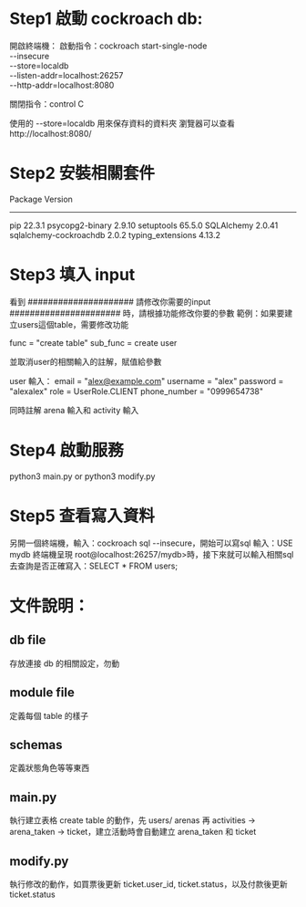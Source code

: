 # Step1 啟動 cockroach db: 
開啟終端機：
啟動指令：cockroach start-single-node \
  --insecure \
  --store=localdb \
  --listen-addr=localhost:26257 \
  --http-addr=localhost:8080

關閉指令：control C

使用的 --store=localdb 用來保存資料的資料夾
瀏覽器可以查看 http://localhost:8080/

# Step2 安裝相關套件
Package                Version
---------------------- -------
pip                    22.3.1
psycopg2-binary        2.9.10
setuptools             65.5.0
SQLAlchemy             2.0.41
sqlalchemy-cockroachdb 2.0.2
typing_extensions      4.13.2

# Step3 填入 input
看到 ##################### 請修改你需要的input ###################### 時，請根據功能修改你要的參數
範例：如果要建立users這個table，需要修改功能

func = "create table"
sub_func = create user

並取消user的相關輸入的註解，賦值給參數

user 輸入：
email = "alex@example.com"
username = "alex"
password = "alexalex"
role = UserRole.CLIENT
phone_number = "0999654738"

同時註解 arena 輸入和 activity 輸入

# Step4 啟動服務
python3 main.py or python3 modify.py

# Step5 查看寫入資料
另開一個終端機，輸入：cockroach sql --insecure，開始可以寫sql
輸入：USE mydb
終端機呈現 root@localhost:26257/mydb>時，接下來就可以輸入相關sql去查詢是否正確寫入：SELECT * FROM users;

# 文件說明：
## db file
存放連接 db 的相關設定，勿動

## module file 
定義每個 table 的樣子

## schemas
定義狀態角色等等東西

## main.py
執行建立表格 create table 的動作，先 users/ arenas 再 activities -> arena_taken -> ticket，建立活動時會自動建立 arena_taken 和 ticket

## modify.py
執行修改的動作，如買票後更新 ticket.user_id, ticket.status，以及付款後更新 ticket.status
